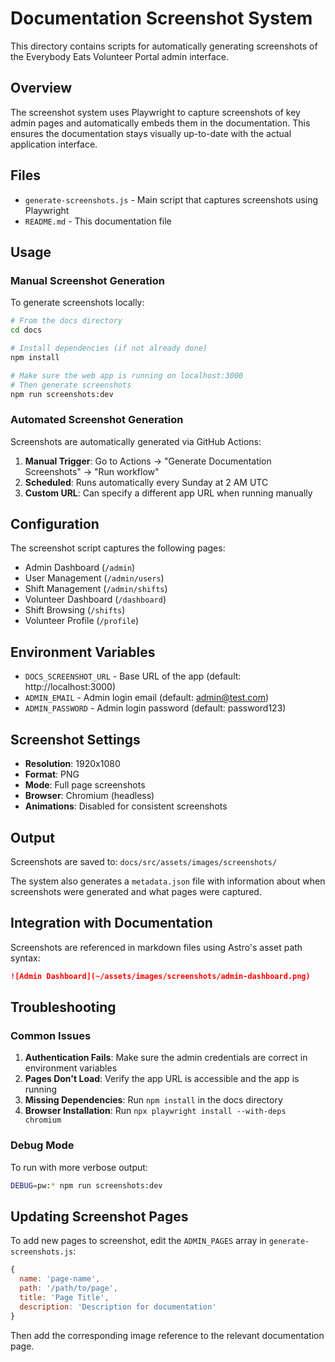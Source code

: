 # Documentation Screenshot System

This directory contains scripts for automatically generating screenshots of the Everybody Eats Volunteer Portal admin interface.

## Overview

The screenshot system uses Playwright to capture screenshots of key admin pages and automatically embeds them in the documentation. This ensures the documentation stays visually up-to-date with the actual application interface.

## Files

- `generate-screenshots.js` - Main script that captures screenshots using Playwright
- `README.md` - This documentation file

## Usage

### Manual Screenshot Generation

To generate screenshots locally:

```bash
# From the docs directory
cd docs

# Install dependencies (if not already done)
npm install

# Make sure the web app is running on localhost:3000
# Then generate screenshots
npm run screenshots:dev
```

### Automated Screenshot Generation

Screenshots are automatically generated via GitHub Actions:

1. **Manual Trigger**: Go to Actions → "Generate Documentation Screenshots" → "Run workflow"
2. **Scheduled**: Runs automatically every Sunday at 2 AM UTC
3. **Custom URL**: Can specify a different app URL when running manually

## Configuration

The screenshot script captures the following pages:

- Admin Dashboard (`/admin`)
- User Management (`/admin/users`) 
- Shift Management (`/admin/shifts`)
- Volunteer Dashboard (`/dashboard`)
- Shift Browsing (`/shifts`)
- Volunteer Profile (`/profile`)

## Environment Variables

- `DOCS_SCREENSHOT_URL` - Base URL of the app (default: http://localhost:3000)
- `ADMIN_EMAIL` - Admin login email (default: admin@test.com)
- `ADMIN_PASSWORD` - Admin login password (default: password123)

## Screenshot Settings

- **Resolution**: 1920x1080
- **Format**: PNG
- **Mode**: Full page screenshots
- **Browser**: Chromium (headless)
- **Animations**: Disabled for consistent screenshots

## Output

Screenshots are saved to: `docs/src/assets/images/screenshots/`

The system also generates a `metadata.json` file with information about when screenshots were generated and what pages were captured.

## Integration with Documentation

Screenshots are referenced in markdown files using Astro's asset path syntax:

```markdown
![Admin Dashboard](~/assets/images/screenshots/admin-dashboard.png)
```

## Troubleshooting

### Common Issues

1. **Authentication Fails**: Make sure the admin credentials are correct in environment variables
2. **Pages Don't Load**: Verify the app URL is accessible and the app is running
3. **Missing Dependencies**: Run `npm install` in the docs directory
4. **Browser Installation**: Run `npx playwright install --with-deps chromium`

### Debug Mode

To run with more verbose output:

```bash
DEBUG=pw:* npm run screenshots:dev
```

## Updating Screenshot Pages

To add new pages to screenshot, edit the `ADMIN_PAGES` array in `generate-screenshots.js`:

```javascript
{
  name: 'page-name',
  path: '/path/to/page',
  title: 'Page Title',
  description: 'Description for documentation'
}
```

Then add the corresponding image reference to the relevant documentation page.